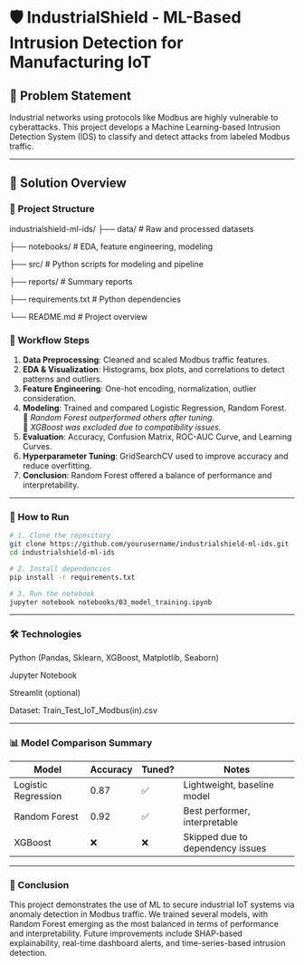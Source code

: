 # 🛡️ IndustrialShield - ML-Based Intrusion Detection for Manufacturing IoT

## 🎯 Problem Statement
Industrial networks using protocols like Modbus are highly vulnerable to cyberattacks. This project develops a Machine Learning-based Intrusion Detection System (IDS) to classify and detect attacks from labeled Modbus traffic.

---

## 🧠 Solution Overview

### 📂 Project Structure
industrialshield-ml-ids/
├── data/ # Raw and processed datasets

├── notebooks/ # EDA, feature engineering, modeling

├── src/ # Python scripts for modeling and pipeline

├── reports/ # Summary reports

├── requirements.txt # Python dependencies

└── README.md # Project overview


### 🔬 Workflow Steps
1. **Data Preprocessing**: Cleaned and scaled Modbus traffic features.
2. **EDA & Visualization**: Histograms, box plots, and correlations to detect patterns and outliers.
3. **Feature Engineering**: One-hot encoding, normalization, outlier consideration.
4. **Modeling**: Trained and compared Logistic Regression, Random Forest.  
   🔸 *Random Forest outperformed others after tuning.*  
   🔸 *XGBoost was excluded due to compatibility issues.*
5. **Evaluation**: Accuracy, Confusion Matrix, ROC-AUC Curve, and Learning Curves.
6. **Hyperparameter Tuning**: GridSearchCV used to improve accuracy and reduce overfitting.
7. **Conclusion**: Random Forest offered a balance of performance and interpretability.

---

### 🚀 How to Run
```bash
# 1. Clone the repository
git clone https://github.com/yourusername/industrialshield-ml-ids.git
cd industrialshield-ml-ids

# 2. Install dependencies
pip install -r requirements.txt

# 3. Run the notebook
jupyter notebook notebooks/03_model_training.ipynb
```
---

### 🛠 Technologies
Python (Pandas, Sklearn, XGBoost, Matplotlib, Seaborn)

Jupyter Notebook

Streamlit (optional)

Dataset: Train_Test_IoT_Modbus(in).csv

---

### 📊 Model Comparison Summary
| Model               | Accuracy | Tuned? | Notes                            |
| ------------------- | -------- | ------ | -------------------------------- |
| Logistic Regression | 0.87     | ✅      | Lightweight, baseline model      |
| Random Forest       | 0.92     | ✅      | Best performer, interpretable    |
| XGBoost             | ❌        | ❌      | Skipped due to dependency issues |

---

### 📌 Conclusion
This project demonstrates the use of ML to secure industrial IoT systems via anomaly detection in Modbus traffic. We trained several models, with Random Forest emerging as the most balanced in terms of performance and interpretability. Future improvements include SHAP-based explainability, real-time dashboard alerts, and time-series-based intrusion detection.
